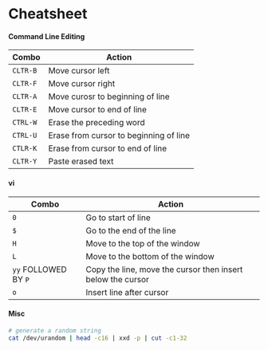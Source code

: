 # Cheatsheet

#### Command Line Editing

| Combo | Action | 
| ---   | ---    |
| `CLTR-B` | Move cursor left |
| `CLTR-F` | Move cursor right |
| `CLTR-A` | Move curosr to beginning of line | 
| `CLTR-E` | Move cursor to end of line |
| `CTRL-W` | Erase the preceding word |
| `CTRL-U` | Erase from cursor to beginning of line | 
| `CTLR-K` | Erase from cursor to end of line | 
| `CLTR-Y` | Paste erased text |

#### vi 

| Combo | Action |
| --- | --- |
| `0` | Go to start of line |
| `$` | Go to the end of the line | 
| `H` | Move to the top of the window | 
| `L` | Move to the bottom of the window | 
| `yy` FOLLOWED BY `P` | Copy the line, move the cursor then insert below the cursor | 
| `o` | Insert line after cursor |

#### Misc

```bash
# generate a random string
cat /dev/urandom | head -c16 | xxd -p | cut -c1-32
```
